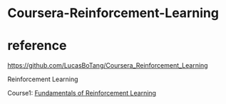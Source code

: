 # Coursera-Reinforcement-Learning

# reference
https://github.com/LucasBoTang/Coursera_Reinforcement_Learning

Reinforcement Learning

Course1: [Fundamentals of Reinforcement Learning](https://github.com/jameskaten/Coursera-Reinforcement-Learning/tree/main/001_Fundamentals_of_Reinforcement_Learning)
